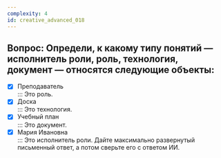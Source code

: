 ```yaml
---
complexity: 4
id: creative_advanced_018
---
```

## Вопрос: Определи, к какому типу понятий — исполнитель роли, роль, технология, документ — относятся следующие объекты:

- [x] Преподаватель  
  ::: Это роль.  
- [x] Доска  
  ::: Это технология.  
- [x] Учебный план  
  ::: Это документ.  
- [x] Мария Ивановна  
  ::: Это исполнитель роли. Дайте максимально развернутый письменный ответ, а потом сверьте его с ответом ИИ.